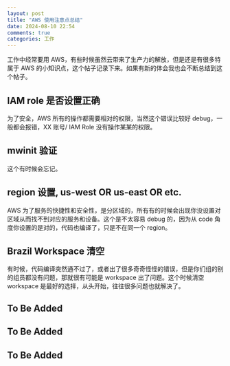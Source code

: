 ```yaml
---
layout: post
title: "AWS 使用注意点总结"
date: 2024-08-10 22:54
comments: true
categories: 工作 
---
```


工作中经常要用 AWS，有些时候虽然云带来了生产力的解放，但是还是有很多特属于 AWS 的小知识点，这个帖子记录下来。如果有新的体会我也会不断总结到这个帖子。

<!--more-->

## IAM role 是否设置正确

为了安全，AWS 所有的操作都需要相对的权限，当然这个错误比较好 debug，一般都会报错，XX 账号/ IAM Role 没有操作某某的权限。

## mwinit 验证

这个有时候会忘记。

## region 设置, us-west OR us-east OR etc.

AWS 为了服务的快捷性和安全性，是分区域的，所有有的时候会出现你没设置对区域从而找不到对应的服务和设备。这个是不太容易 debug 的，因为从 code 角度你设置的是对的，代码也编译了，只是不在同一个 region。


##  Brazil Workspace 清空

有时候，代码编译突然通不过了，或者出了很多奇奇怪怪的错误，但是你们组的别的组员都没有问题，那就很有可能是 workspace 出了问题。这个时候清空 workspace 是最好的选择，从头开始，往往很多问题也就解决了。

## To Be Added 
## To Be Added 
## To Be Added 

